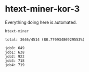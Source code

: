 # htext-miner-kor-3

Everything doing here is automated.

```
htext-miner

total: 3646/4514 (80.77093486929553%)

job0: 649
job1: 638
job2: 922
job3: 718
job4: 719
```
